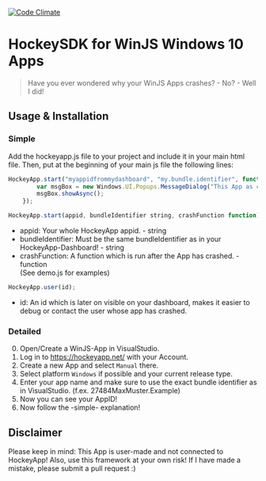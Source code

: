 [![Code Climate](https://codeclimate.com/github/phpfs/hockeysdk-winjs/badges/gpa.svg)](https://codeclimate.com/github/phpfs/hockeysdk-winjs)    
# HockeySDK for WinJS Windows 10 Apps
>Have you ever wondered why your WinJS Apps crashes? - No? - Well I did!    

## Usage & Installation
### Simple
Add the hockeyapp.js file to your project and include it in your main html file.
Then, put at the beginning of your main js file the following lines:
```javascript
HockeyApp.start("myappidfrommydashboard", "my.bundle.identifier", function () {
        var msgBox = new Windows.UI.Popups.MessageDialog("This App as crashed :( A report has been sent to the developer!");
        msgBox.showAsync();
    });
```
```javascript
HockeyApp.start(appid, bundleIdentifier string, crashFunction function);
``` 
- appid: Your whole HockeyApp appid. - string   
- bundleIdentifier: Must be the same bundleIdentifier as in your HockeyApp-Dashboard! - string   
- crashFunction: A function which is run after the App has crashed. - function    
(See demo.js for examples)
```javascript
HockeyApp.user(id);
```   
- id: An id which is later on visible on your dashboard, makes it easier to debug or contact the user whose app has crashed.      

### Detailed
0. Open/Create a WinJS-App in VisualStudio.
1. Log in to https://hockeyapp.net/ with your Account.
2. Create a new App and select `Manual` there.
3. Select platform `Windows` if possible and your current release type.
4. Enter your app name and make sure to use the exact bundle identifier as in VisualStudio. (f.ex. 27484MaxMuster.Example)
5. Now you can see your AppID!
6. Now follow the -simple- explanation!

## Disclaimer
Please keep in mind: This App is user-made and not connected to HockeyApp!
Also, use this framework at your own risk!
If I have made a mistake, please submit a pull request :)
